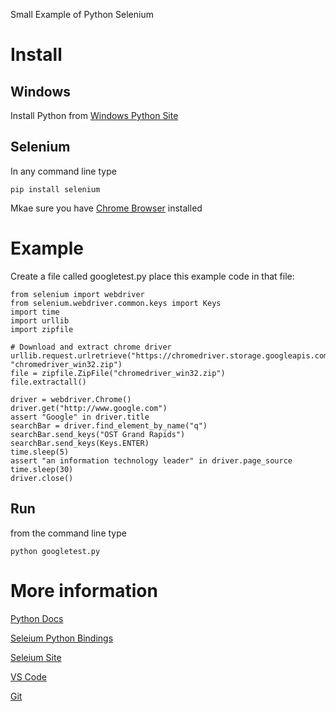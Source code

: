 Small Example of Python Selenium

# Install
## Windows
Install Python from [Windows Python Site](http://www.python.org/download)

## Selenium
In any command line type

    pip install selenium
    
Mkae sure you have [Chrome Browser](https://www.google.com/chrome/browser/desktop/) installed

# Example
Create a file called googletest.py place this example code in that file:

    from selenium import webdriver
    from selenium.webdriver.common.keys import Keys
    import time
    import urllib
    import zipfile

    # Download and extract chrome driver 
    urllib.request.urlretrieve("https://chromedriver.storage.googleapis.com/2.25/chromedriver_win32.zip", "chromedriver_win32.zip")
    file = zipfile.ZipFile("chromedriver_win32.zip")
    file.extractall()

    driver = webdriver.Chrome()
    driver.get("http://www.google.com")
    assert "Google" in driver.title
    searchBar = driver.find_element_by_name("q")
    searchBar.send_keys("OST Grand Rapids")
    searchBar.send_keys(Keys.ENTER)
    time.sleep(5)
    assert "an information technology leader" in driver.page_source
    time.sleep(30)
    driver.close()

## Run
from the command line type

    python googletest.py

# More information
[Python Docs](https://docs.python.org/3/)

[Seleium Python Bindings](http://selenium-python.readthedocs.io/index.html)

[Seleium Site](http://www.seleniumhq.org/projects/webdriver/)

[VS Code](https://code.visualstudio.com/)

[Git](https://git-scm.com/)

